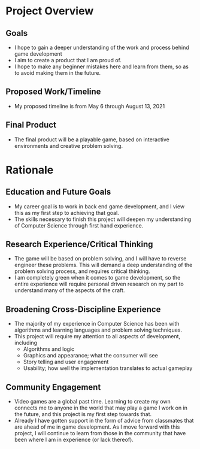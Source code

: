 # Project Overview

## Goals
* I hope to gain a deeper understanding of the work and process behind game development
* I aim to create a product that I am proud of.
* I hope to make any beginner mistakes here and learn from them, so as to avoid making them in the future.

## Proposed Work/Timeline
* My proposed timeline is from May 6 through August 13, 2021

## Final Product
* The final product will be a playable game, based on interactive environments and creative problem solving.


# Rationale

## Education and Future Goals
* My career goal is to work in back end game development, and I view this as my first step to achieving that goal.
* The skills necessary to finish this project will deepen my understanding of Computer Science through first hand experience.

## Research Experience/Critical Thinking
* The game will be based on problem solving, and I will have to reverse engineer these problems. This will demand a deep understanding of the problem solving process, and requires critical thinking.
* I am completely green when it comes to game development, so the entire experience will require personal driven research on my part to understand many of the aspects of the craft.

## Broadening Cross-Discipline Experience
* The majority of my experience in Computer Science has been with algorithms and learning languages and problem solving techniques.
* This project will require my attention to all aspects of development, including
	* Algorithms and logic
	* Graphics and appearance; what the consumer will see
	* Story telling and user engagement
	* Usability; how well the implementation translates to actual gameplay

## Community Engagement
* Video games are a global past time. Learning to create my own connects me to anyone in the world that may play a game I work on in the future, and this project is my first step towards that.
* Already I have gotten support in the form of advice from classmates that are ahead of me in game development. As I move forward with this project, I will continue to learn from those in the community that have been where I am in experience (or lack thereof).
